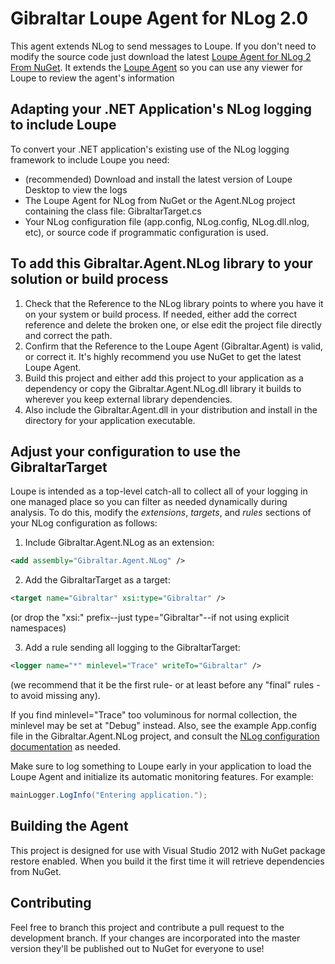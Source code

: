 Gibraltar Loupe Agent for NLog 2.0
=====================

This agent extends NLog to send messages to Loupe.  If you don't need
to modify the source code just download the latest 
[Loupe Agent for NLog 2 From NuGet](https://www.nuget.org/packages/Gibraltar.Agent.NLog2/). 
It extends the [Loupe Agent](https://nuget.org/packages/Gibraltar.Agent/) so you can 
use any viewer for Loupe to review the agent's information

Adapting your .NET Application's NLog logging to include Loupe
--------------------------------------------------------------

To convert your .NET application's existing use of the NLog logging framework to include Loupe you need:

* (recommended) Download and install the latest version of Loupe Desktop to view the logs
* The Loupe Agent for NLog  from NuGet or the Agent.NLog project containing the class file: GibraltarTarget.cs 
* Your NLog configuration file (app.config, NLog.config, NLog.dll.nlog, etc), 
  or source code if programmatic configuration is used.

To add this Gibraltar.Agent.NLog library to your solution or build process
--------------------------------------------------------------------------

1. Check that the Reference to the NLog library points to where you have it on your system or build process.  If needed,
    either add the correct reference and delete the broken one, or else edit the project file directly and correct the path.
2. Confirm that the Reference to the Loupe Agent (Gibraltar.Agent) is valid, or correct it.  It's highly
    recommend you use NuGet to get the latest Loupe Agent. 
3. Build this project and either add this project to your application as a dependency or copy the
    Gibraltar.Agent.NLog.dll library it builds to wherever you keep external library dependencies.
4. Also include the Gibraltar.Agent.dll in your distribution and install in the
    directory for your application executable.

Adjust your configuration to use the GibraltarTarget
----------------------------------------------------

Loupe is intended as a top-level catch-all to collect all of your logging in one managed place so you can filter
as needed dynamically during analysis.  To do this, modify the _extensions_, _targets_, and
_rules_ sections of your NLog configuration as follows:

1. Include Gibraltar.Agent.NLog as an extension:

```XML
<add assembly="Gibraltar.Agent.NLog" />
```

2. Add the GibraltarTarget as a target:

```XML
<target name="Gibraltar" xsi:type="Gibraltar" />
```
(or drop the "xsi:" prefix--just type="Gibraltar"--if not using explicit namespaces)

3. Add a rule sending all logging to the GibraltarTarget:

```XML
<logger name="*" minlevel="Trace" writeTo="Gibraltar" />
```
(we recommend that it be the first rule- or at least before any "final" rules - to avoid missing any).

If you find minlevel="Trace" too voluminous for normal collection, the minlevel may be set at
"Debug" instead.  Also, see the example App.config file in the Gibraltar.Agent.NLog project,
and consult the [NLog configuration documentation](http://nlog-project.org) as needed.

Make sure to log something to Loupe early in your application to load the Loupe
Agent and initialize its automatic monitoring features.  For example:</p>

```C#
mainLogger.LogInfo("Entering application.");
```

Building the Agent
------------------

This project is designed for use with Visual Studio 2012 with NuGet package restore enabled.
When you build it the first time it will retrieve dependencies from NuGet.

Contributing
------------

Feel free to branch this project and contribute a pull request to the development branch. 
If your changes are incorporated into the master version they'll be published out to NuGet for
everyone to use!